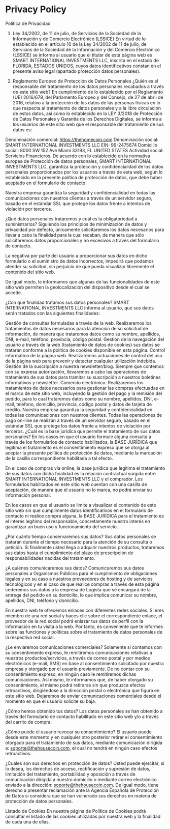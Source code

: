 # Privacy Policy

Política de Privacidad
1. Ley 34/2002, de 11 de julio, de Servicios de la Sociedad de la Información y de Comercio Electrónico (LSSICE)
En virtud de lo establecido en el artículo 10 de la Ley 34/2002 de 11 de julio, de Servicios de la Sociedad de la Información y del Comercio Electrónico (LSSICE) se informa al usuario que el titular de esta página web es SMART INTERNATIONAL INVESTMENTS LLC, inscrita en el estado de FLORIDA, ESTADOS UNIDOS, cuyos datos identificativos constan en el presente aviso legal (apartado protección datos personales). 

2. Reglamento Europeo de Protección de Datos Personales
¿Quién es el responsable del tratamiento de los datos personales recabados a través de este sitio web? 
En cumplimiento de lo establecido por el Reglamento (UE) 2016/679, del Parlamento Europeo y del Consejo, de 27 de abril de 2016, relativo a la protección de los datos de las personas físicas en lo que respecta al tratamiento de datos personales y a la libre circulación de estos datos, así como lo establecido en la LEY 3/2018 de Protección de Datos Personales y Garantía de los Derechos Digitales, se informa a los usuarios de este sitio web que el responsable del tratamiento de sus datos es: 

Denominación comercial: https://thehomecoin.com
Denominación social: SMART INTERNATIONAL INVESTMENTS LLC
EIN: 99-2475674
Domicilio social: 8000 SW 152 Ave Miami 33193, FL UNITED STATES
Actividad social: Servicios Financieros.
De acuerdo con lo establecido en la normativa europea de Protección de datos personales, SMART INTERNATIONAL INVESTMENTS LLC,  garantiza la protección y confidencialidad de los datos personales proporcionados por los usuarios a través de esta web, según lo establecido en la presente política de protección de datos, que debe haber aceptado en el formulario de contacto.

Nuestra empresa garantiza la seguridad y confidencialidad en todas las comunicaciones con nuestros clientes a través de un servidor seguro, basado en el estándar SSL que protege los datos frente a intentos de violación por terceros. 

¿Qué datos personales trataremos y cuál es la obligatoriedad a suministrarlos? 
Siguiendo los principios de minimización de datos y privacidad por defecto, únicamente solicitaremos los datos necesarios para llevar a cabo la finalidad para la cual recaban, de manera que sólo solicitaremos datos proporcionales y no excesivos a través del formulario de contacto.

La negativa por parte del usuario a proporcionar sus datos en dicho formulario o el suministro de datos incorrectos, impedirá que podamos atender su solicitud, sin perjuicio de que pueda visualizar libremente el contenido del sitio web. 

De igual modo, le informamos que algunas de las funcionalidades de este sitio web permiten la geolocalización del dispositivo desde el cual se accede. 

¿Con qué finalidad tratamos sus datos personales? 
SMART INTERNATIONAL INVESTMENTS LLC informa al usuario, que sus datos serán tratados con las siguientes finalidades: 

Gestión de consultas formuladas a través de la web. Realizaremos los tratamientos de datos necesarios para la atención de su solicitud de información, de manera que trataremos datos como su nombre, apellidos, DNI, e-mail, teléfono, provincia, código postal. 
Gestión de la navegación del usuario a través de la web (tratamiento de datos de cookies) sus datos se tratarán conforme a la política de cookies disponible en esta página. 
Control informático de la página web. Realizaremos actuaciones de control del uso de la página web para prevenir y detectar cualquier utilización indebida. 
Gestión de la suscripción a nuestra newsletter/blog. Siempre que contemos con su expresa autorización, llevaremos a cabo las operaciones de tratamiento de sus datos para tramitar su suscripción a nuestros boletines informativos y newsletter. 
Comercio electrónico. Realizaremos los tratamientos de datos necesarios para gestionar las compras efectuadas en el marco de este sitio web, incluyendo la gestión del pago y la remisión del pedido, para lo cual trataremos datos como su nombre, apellidos, DNI, e-mail, teléfono, domicilio, provincia, código postal y datos de tarjeta de crédito. Nuestra empresa garantiza la seguridad y confidencialidad en todas las comunicaciones con nuestros clientes. Todas las operaciones de pago on-line se realizan a través de un servidor seguro, basado en el estándar SSL que protege los datos frente a intentos de violación por terceros. 
¿Cuál es la base jurídica que permite el tratamiento de sus datos personales? 
En los casos en que el usuario formule alguna consulta a través de los formularios de contacto habilitados, la BASE JURÍDICA que legitima el tratamiento es el consentimiento expreso que se otorga al aceptar la presente política de protección de datos, mediante la marcación de la casilla correspondiente habilitada a tal efecto. 

En el caso de compras vía online, la base jurídica que legitima el tratamiento de sus datos con dicha finalidad es la relación contractual surgida entre SMART INTERNATIONAL INVESTMENTS LLC y el comprador. Los formularios habilitados en este sitio web cuentan con una casilla de aceptación, de manera que el usuario no lo marca, no podrá enviar su información personal. 

En los casos en que el usuario se limite a visualizar el contenido de este sitio web sin que cumplimente datos identificativos en el formulario de contacto ni realice compra alguna, la BASE JURÍDICA para el tratamiento es el interés legítimo del responsable, concretamente nuestro interés en garantizar un buen uso y funcionamiento del servicio. 

¿Por cuánto tiempo conservaremos sus datos? 
Sus datos personales se tratarán durante el tiempo necesario para la atención de su consulta o petición. Si finalmente usted llega a adquirir nuestros productos, trataremos sus datos hasta el cumplimiento del plazo de prescripción de responsabilidades nacidas del tratamiento. 

¿A quiénes comunicaremos sus datos? 
Comunicaremos sus datos personales a Organismos Públicos para el cumplimiento de obligaciones legales y en su caso a nuestros proveedores de hosting y de servicios tecnológicos y en el caso de que realice compras a través de esta página cederemos sus datos a la empresa de Logista que se encargará de la entrega del pedido en su domicilio, lo que implica comunicar su nombre, apellidos, DNI, teléfono y domicilio. 

En nuestra web te ofrecemos enlaces con diferentes redes sociales. Si eres miembro de una red social y haces clic sobre el correspondiente enlace, el proveedor de la red social podrá enlazar tus datos de perfil con la información en tu visita a la web. Por tanto, es conveniente que te informes sobre las funciones y políticas sobre el tratamiento de datos personales de la respectiva red social. 

¿Le enviaremos comunicaciones comerciales? 
Solamente si contamos con su consentimiento expreso, le remitiremos comunicaciones relativas a nuestros productos/servicios, a través de correo postal y por medios electrónicos (e-mail, SMS) en base al consentimiento solicitado por nuestra empresa y otorgado por el usuario previamente. De no contar con su consentimiento expreso, en ningún caso le remitiremos dichas comunicaciones. Así mismo, le informamos que, de haber otorgado su consentimiento, el mismo podrá retirarse sin que produzca efectos retroactivos, dirigiéndose a la dirección postal o electrónica que figura en este sitio web. Dejaremos de enviar comunicaciones comerciales desde el momento en que el usuario solicite su baja. 

¿Cómo hemos obtenido tus datos? 
Los datos personales se han obtenido a través del formulario de contacto habilitado en este sitio web y/o a través del carrito de compra. 

¿Cómo puede el usuario revocar su consentimiento? 
El usuario puede desde este momento y en cualquier otro posterior retirar el consentimiento otorgado para el tratamiento de sus datos, mediante comunicación dirigida a: soporte@thehousecoin.com, el cual no tendrá en ningún caso efectos retroactivos. 

¿Cuáles son sus derechos en protección de datos? 
Usted puede ejercitar, si lo desea, los derechos de acceso, rectificación y supresión de datos, limitación del tratamiento, portabilidad y oposición a través de comunicación dirigida a nuestro domicilio o mediante correo electrónico enviado a la dirección: soporte@thehousecoin.com. De igual modo, tiene derecho a presentar reclamación ante la Agencia Española de Protección de Datos si considera que se han vulnerado sus derechos en materia de protección de datos personales. 

Listado de Cookies
En nuestra página de Política de Cookies podrá consultar el listado de las cookies utilizadas por nuestra web y la finalidad de cada una de ellas.
